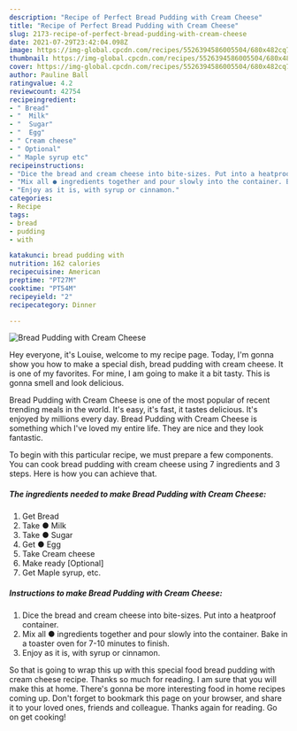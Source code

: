 ```yaml
---
description: "Recipe of Perfect Bread Pudding with Cream Cheese"
title: "Recipe of Perfect Bread Pudding with Cream Cheese"
slug: 2173-recipe-of-perfect-bread-pudding-with-cream-cheese
date: 2021-07-29T23:42:04.098Z
image: https://img-global.cpcdn.com/recipes/5526394586005504/680x482cq70/bread-pudding-with-cream-cheese-recipe-main-photo.jpg
thumbnail: https://img-global.cpcdn.com/recipes/5526394586005504/680x482cq70/bread-pudding-with-cream-cheese-recipe-main-photo.jpg
cover: https://img-global.cpcdn.com/recipes/5526394586005504/680x482cq70/bread-pudding-with-cream-cheese-recipe-main-photo.jpg
author: Pauline Ball
ratingvalue: 4.2
reviewcount: 42754
recipeingredient:
- " Bread"
- "  Milk"
- "  Sugar"
- "  Egg"
- " Cream cheese"
- " Optional"
- " Maple syrup etc"
recipeinstructions:
- "Dice the bread and cream cheese into bite-sizes. Put into a heatproof container."
- "Mix all ● ingredients together and pour slowly into the container. Bake in a toaster oven for 7-10 minutes to finish."
- "Enjoy as it is, with syrup or cinnamon."
categories:
- Recipe
tags:
- bread
- pudding
- with

katakunci: bread pudding with 
nutrition: 162 calories
recipecuisine: American
preptime: "PT27M"
cooktime: "PT54M"
recipeyield: "2"
recipecategory: Dinner

---
```



![Bread Pudding with Cream Cheese](https://img-global.cpcdn.com/recipes/5526394586005504/680x482cq70/bread-pudding-with-cream-cheese-recipe-main-photo.jpg)

Hey everyone, it's Louise, welcome to my recipe page. Today, I'm gonna show you how to make a special dish, bread pudding with cream cheese. It is one of my favorites. For mine, I am going to make it a bit tasty. This is gonna smell and look delicious.

Bread Pudding with Cream Cheese is one of the most popular of recent trending meals in the world. It's easy, it's fast, it tastes delicious. It's enjoyed by millions every day. Bread Pudding with Cream Cheese is something which I've loved my entire life. They are nice and they look fantastic.




To begin with this particular recipe, we must prepare a few components. You can cook bread pudding with cream cheese using 7 ingredients and 3 steps. Here is how you can achieve that.

<!--inarticleads1-->

##### The ingredients needed to make Bread Pudding with Cream Cheese:

1. Get  Bread
1. Take  ● Milk
1. Take  ● Sugar
1. Get  ● Egg
1. Take  Cream cheese
1. Make ready  [Optional]
1. Get  Maple syrup, etc.




<!--inarticleads2-->

##### Instructions to make Bread Pudding with Cream Cheese:

1. Dice the bread and cream cheese into bite-sizes. Put into a heatproof container.
1. Mix all ● ingredients together and pour slowly into the container. Bake in a toaster oven for 7-10 minutes to finish.
1. Enjoy as it is, with syrup or cinnamon.




So that is going to wrap this up with this special food bread pudding with cream cheese recipe. Thanks so much for reading. I am sure that you will make this at home. There's gonna be more interesting food in home recipes coming up. Don't forget to bookmark this page on your browser, and share it to your loved ones, friends and colleague. Thanks again for reading. Go on get cooking!
